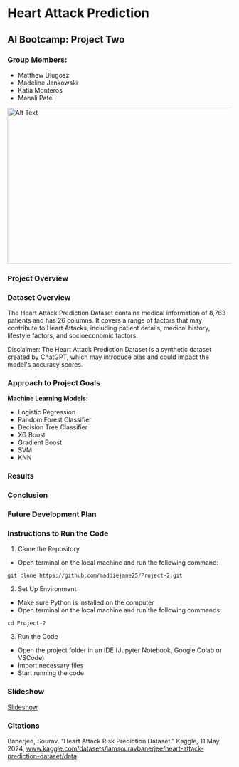 # Heart Attack Prediction
## AI Bootcamp: Project Two

### Group Members:
* Matthew Dlugosz
* Madeline Jankowski
* Katia Monteros
* Manali Patel 

<img src="https://www.nm.org//-/media/northwestern/healthbeat/images/medical-advances/how-artificial-intelligence-is-saving-lives-heart-failure_ft.jpg" alt="Alt Text" width="800" height="350">

### Project Overview

### Dataset Overview
The Heart Attack Prediction Dataset contains medical information of 8,763 patients and has 26 columns. It covers a range of factors that may contribute to Heart Attacks, including patient details, medical history, lifestyle factors, and socioeconomic factors. 

Disclaimer: The Heart Attack Prediction Dataset is a synthetic dataset created by ChatGPT, which may introduce bias and could impact the model's accuracy scores.

### Approach to Project Goals 
**Machine Learning Models:**
* Logistic Regression
* Random Forest Classifier
* Decision Tree Classifier
* XG Boost
* Gradient Boost
* SVM
* KNN

### Results

### Conclusion

### Future Development Plan

### Instructions to Run the Code
1. Clone the Repository
* Open terminal on the local machine and run the following command:
  
```git clone https://github.com/maddiejane25/Project-2.git```

2. Set Up Environment
* Make sure Python is installed on the computer
* Open terminal on the local machine and run the following commands:

```cd Project-2```

3. Run the Code
* Open the project folder in an IDE (Jupyter Notebook, Google Colab or VSCode)
* Import necessary files
* Start running the code

### Slideshow
[Slideshow ](https://docs.google.com/presentation/d/1g0D8h2mI9JEUH5VGRzRVXbHPKNpetEnNND75WcOhGws/edit?usp=sharing)

### Citations
Banerjee, Sourav. “Heart Attack Risk Prediction Dataset.” Kaggle, 11 May 2024, www.kaggle.com/datasets/iamsouravbanerjee/heart-attack-prediction-dataset/data. 

